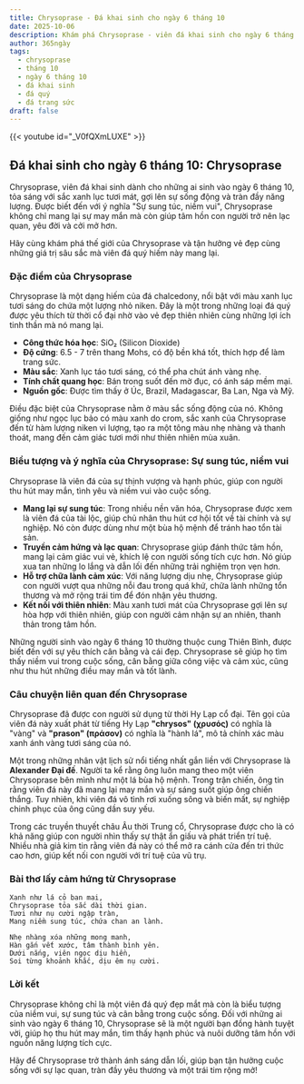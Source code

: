 ```yaml
---
title: Chrysoprase - Đá khai sinh cho ngày 6 tháng 10
date: 2025-10-06
description: Khám phá Chrysoprase - viên đá khai sinh cho ngày 6 tháng 10, biểu tượng của Sự sung túc, niềm vui. Cùng tìm hiểu ý nghĩa sâu sắc của viên đá độc đáo này.
author: 365ngày
tags:
  - chrysoprase
  - tháng 10
  - ngày 6 tháng 10
  - đá khai sinh
  - đá quý
  - đá trang sức
draft: false
---
```


{{< youtube id="_V0fQXmLUXE" >}}

## Đá khai sinh cho ngày 6 tháng 10: Chrysoprase

Chrysoprase, viên đá khai sinh dành cho những ai sinh vào ngày 6 tháng 10, tỏa sáng với sắc xanh lục tươi mát, gợi lên sự sống động và tràn đầy năng lượng. Được biết đến với ý nghĩa "Sự sung túc, niềm vui", Chrysoprase không chỉ mang lại sự may mắn mà còn giúp tâm hồn con người trở nên lạc quan, yêu đời và cởi mở hơn.

Hãy cùng khám phá thế giới của Chrysoprase và tận hưởng vẻ đẹp cùng những giá trị sâu sắc mà viên đá quý hiếm này mang lại.

### Đặc điểm của Chrysoprase

Chrysoprase là một dạng hiếm của đá chalcedony, nổi bật với màu xanh lục tươi sáng do chứa một lượng nhỏ niken. Đây là một trong những loại đá quý được yêu thích từ thời cổ đại nhờ vào vẻ đẹp thiên nhiên cùng những lợi ích tinh thần mà nó mang lại.

- **Công thức hóa học**: SiO₂ (Silicon Dioxide)
- **Độ cứng**: 6.5 - 7 trên thang Mohs, có độ bền khá tốt, thích hợp để làm trang sức.
- **Màu sắc**: Xanh lục táo tươi sáng, có thể pha chút ánh vàng nhẹ.
- **Tính chất quang học**: Bán trong suốt đến mờ đục, có ánh sáp mềm mại.
- **Nguồn gốc**: Được tìm thấy ở Úc, Brazil, Madagascar, Ba Lan, Nga và Mỹ.

Điều đặc biệt của Chrysoprase nằm ở màu sắc sống động của nó. Không giống như ngọc lục bảo có màu xanh do crom, sắc xanh của Chrysoprase đến từ hàm lượng niken vi lượng, tạo ra một tông màu nhẹ nhàng và thanh thoát, mang đến cảm giác tươi mới như thiên nhiên mùa xuân.

### Biểu tượng và ý nghĩa của Chrysoprase: Sự sung túc, niềm vui

Chrysoprase là viên đá của sự thịnh vượng và hạnh phúc, giúp con người thu hút may mắn, tình yêu và niềm vui vào cuộc sống.

- **Mang lại sự sung túc**: Trong nhiều nền văn hóa, Chrysoprase được xem là viên đá của tài lộc, giúp chủ nhân thu hút cơ hội tốt về tài chính và sự nghiệp. Nó còn được dùng như một bùa hộ mệnh để tránh hao tổn tài sản.
- **Truyền cảm hứng và lạc quan**: Chrysoprase giúp đánh thức tâm hồn, mang lại cảm giác vui vẻ, khích lệ con người sống tích cực hơn. Nó giúp xua tan những lo lắng và dẫn lối đến những trải nghiệm trọn vẹn hơn.
- **Hỗ trợ chữa lành cảm xúc**: Với năng lượng dịu nhẹ, Chrysoprase giúp con người vượt qua những nỗi đau trong quá khứ, chữa lành những tổn thương và mở rộng trái tim để đón nhận yêu thương.
- **Kết nối với thiên nhiên**: Màu xanh tươi mát của Chrysoprase gợi lên sự hòa hợp với thiên nhiên, giúp con người cảm nhận sự an nhiên, thanh thản trong tâm hồn.

Những người sinh vào ngày 6 tháng 10 thường thuộc cung Thiên Bình, được biết đến với sự yêu thích cân bằng và cái đẹp. Chrysoprase sẽ giúp họ tìm thấy niềm vui trong cuộc sống, cân bằng giữa công việc và cảm xúc, cũng như thu hút những điều may mắn và tốt lành.

### Câu chuyện liên quan đến Chrysoprase

Chrysoprase đã được con người sử dụng từ thời Hy Lạp cổ đại. Tên gọi của viên đá này xuất phát từ tiếng Hy Lạp **"chrysos" (χρυσός)** có nghĩa là "vàng" và **"prason" (πράσον)** có nghĩa là "hành lá", mô tả chính xác màu xanh ánh vàng tươi sáng của nó.

Một trong những nhân vật lịch sử nổi tiếng nhất gắn liền với Chrysoprase là **Alexander Đại đế**. Người ta kể rằng ông luôn mang theo một viên Chrysoprase bên mình như một lá bùa hộ mệnh. Trong trận chiến, ông tin rằng viên đá này đã mang lại may mắn và sự sáng suốt giúp ông chiến thắng. Tuy nhiên, khi viên đá vô tình rơi xuống sông và biến mất, sự nghiệp chinh phục của ông cũng dần suy yếu.

Trong các truyền thuyết châu Âu thời Trung cổ, Chrysoprase được cho là có khả năng giúp con người nhìn thấy sự thật ẩn giấu và phát triển trí tuệ. Nhiều nhà giả kim tin rằng viên đá này có thể mở ra cánh cửa đến tri thức cao hơn, giúp kết nối con người với trí tuệ của vũ trụ.

### Bài thơ lấy cảm hứng từ Chrysoprase

```
Xanh như lá cỏ ban mai,  
Chrysoprase tỏa sắc dài thời gian.  
Tươi như nụ cười ngập tràn,  
Mang niềm sung túc, chứa chan an lành.  

Nhẹ nhàng xóa những mong manh,  
Hàn gắn vết xước, tâm thành bình yên.  
Dưới nắng, viên ngọc dịu hiền,  
Soi từng khoảnh khắc, dịu êm nụ cười.  
```

### Lời kết

Chrysoprase không chỉ là một viên đá quý đẹp mắt mà còn là biểu tượng của niềm vui, sự sung túc và cân bằng trong cuộc sống. Đối với những ai sinh vào ngày 6 tháng 10, Chrysoprase sẽ là một người bạn đồng hành tuyệt vời, giúp họ thu hút may mắn, tìm thấy hạnh phúc và nuôi dưỡng tâm hồn với nguồn năng lượng tích cực.

Hãy để Chrysoprase trở thành ánh sáng dẫn lối, giúp bạn tận hưởng cuộc sống với sự lạc quan, tràn đầy yêu thương và một trái tim rộng mở!